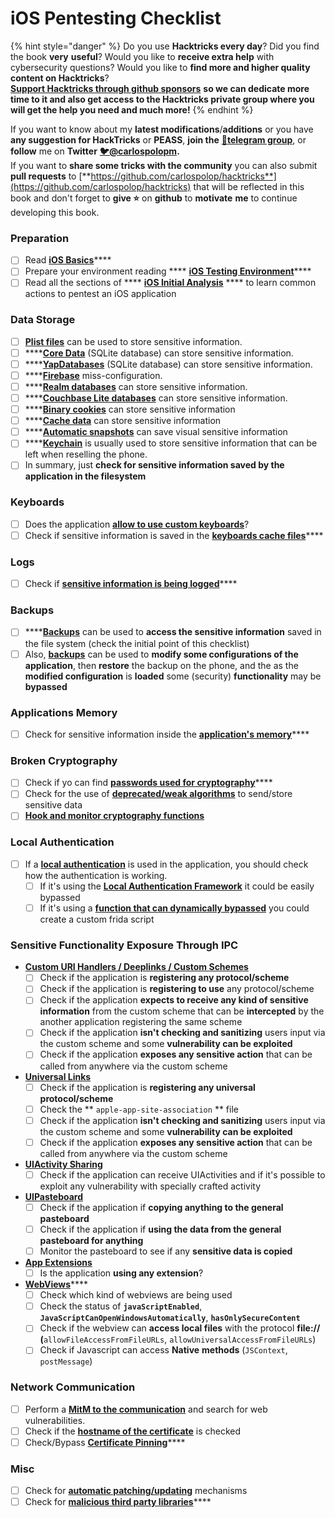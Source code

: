 # iOS Pentesting Checklist

{% hint style="danger" %}
Do you use **Hacktricks every day**? Did you find the book **very** **useful**? Would you like to **receive extra help** with cybersecurity questions? Would you like to **find more and higher quality content on Hacktricks**?\
[**Support Hacktricks through github sponsors**](https://github.com/sponsors/carlospolop) **so we can dedicate more time to it and also get access to the Hacktricks private group where you will get the help you need and much more!**
{% endhint %}

If you want to know about my **latest modifications**/**additions** or you have **any suggestion for HackTricks** or **PEASS**, **join the** [**💬**](https://emojipedia.org/speech-balloon/)[**telegram group**](https://t.me/peass), or **follow** me on **Twitter** [**🐦**](https://github.com/carlospolop/hacktricks/tree/7af18b62b3bdc423e11444677a6a73d4043511e9/\[https:/emojipedia.org/bird/README.md)[**@carlospolopm**](https://twitter.com/carlospolopm)**.**\
If you want to **share some tricks with the community** you can also submit **pull requests** to [**https://github.com/carlospolop/hacktricks**](https://github.com/carlospolop/hacktricks) that will be reflected in this book and don't forget to **give ⭐** on **github** to **motivate** **me** to continue developing this book.

### Preparation

* [ ] Read [**iOS Basics**](ios-pentesting/ios-basics.md)****
* [ ] Prepare your environment reading **** [**iOS Testing Environment**](ios-pentesting/ios-testing-environment.md)****
* [ ] Read all the sections of **** [**iOS Initial Analysis**](ios-pentesting/#initial-analysis) **** to learn common actions to pentest an iOS application

### Data Storage

* [ ] [**Plist files**](ios-pentesting/#plist) can be used to store sensitive information.
* [ ] ****[**Core Data**](ios-pentesting/#core-data) (SQLite database) can store sensitive information.
* [ ] ****[**YapDatabases**](ios-pentesting/#yapdatabase) (SQLite database) can store sensitive information.
* [ ] ****[**Firebase**](ios-pentesting/#firebase-real-time-databases) miss-configuration.
* [ ] ****[**Realm databases**](ios-pentesting/#realm-databases) can store sensitive information.
* [ ] ****[**Couchbase Lite databases**](ios-pentesting/#couchbase-lite-databases) can store sensitive information.
* [ ] ****[**Binary cookies**](ios-pentesting/#cookies) can store sensitive information
* [ ] ****[**Cache data**](ios-pentesting/#cache) can store sensitive information
* [ ] ****[**Automatic snapshots**](ios-pentesting/#snapshots) can save visual sensitive information
* [ ] ****[**Keychain**](ios-pentesting/#keychain) is usually used to store sensitive information that can be left when reselling the phone.
* [ ] In summary, just **check for sensitive information saved by the application in the filesystem**

### Keyboards

* [ ] Does the application [**allow to use custom keyboards**](ios-pentesting/#custom-keyboards-keyboard-cache)?
* [ ] Check if sensitive information is saved in the [**keyboards cache files**](ios-pentesting/#custom-keyboards-keyboard-cache)****

### **Logs**

* [ ] Check if [**sensitive information is being logged**](ios-pentesting/#logs)****

### Backups

* [ ] ****[**Backups**](ios-pentesting/#backups) can be used to **access the sensitive information** saved in the file system (check the initial point of this checklist)
* [ ] Also, [**backups**](ios-pentesting/#backups) can be used to **modify some configurations of the application**, then **restore** the backup on the phone, and the as the **modified configuration** is **loaded** some (security) **functionality** may be **bypassed**

### **Applications Memory**

* [ ] Check for sensitive information inside the [**application's memory**](ios-pentesting/#testing-memory-for-sensitive-data)****

### **Broken Cryptography**

* [ ] Check if yo can find [**passwords used for cryptography**](ios-pentesting/#broken-cryptography)****
* [ ] Check for the use of [**deprecated/weak algorithms**](ios-pentesting/#broken-cryptography) to send/store sensitive data
* [ ] ****[**Hook and monitor cryptography functions**](ios-pentesting/#broken-cryptography)****

### **Local Authentication**

* [ ] If a [**local authentication**](ios-pentesting/#local-authentication) is used in the application, you should check how the authentication is working.
  * [ ] If it's using the [**Local Authentication Framework**](ios-pentesting/#local-authentication-framework) it could be easily bypassed
  * [ ] If it's using a [**function that can dynamically bypassed**](ios-pentesting/#local-authentication-using-keychain) you could create a custom frida script

### Sensitive Functionality Exposure Through IPC

* ****[**Custom URI Handlers / Deeplinks / Custom Schemes**](ios-pentesting/#custom-uri-handlers-deeplinks-custom-schemes)****
  * [ ] Check if the application is **registering any protocol/scheme**
  * [ ] Check if the application is **registering to use** any protocol/scheme
  * [ ] Check if the application **expects to receive any kind of sensitive information** from the custom scheme that can be **intercepted** by the another application registering the same scheme
  * [ ] Check if the application **isn't checking and sanitizing** users input via the custom scheme and some **vulnerability can be exploited**
  * [ ] Check if the application **exposes any sensitive action** that can be called from anywhere via the custom scheme
* ****[**Universal Links**](ios-pentesting/#universal-links)****
  * [ ] Check if the application is **registering any universal protocol/scheme**
  * [ ] Check the ** `apple-app-site-association` ** file
  * [ ] Check if the application **isn't checking and sanitizing** users input via the custom scheme and some **vulnerability can be exploited**
  * [ ] Check if the application **exposes any sensitive action** that can be called from anywhere via the custom scheme
* ****[**UIActivity Sharing**](ios-pentesting/ios-uiactivity-sharing.md)****
  * [ ] Check if the application can receive UIActivities and if it's possible to exploit any vulnerability with specially crafted activity
* ****[**UIPasteboard**](ios-pentesting/ios-uipasteboard.md)****
  * [ ] Check if the application if **copying anything to the general pasteboard**
  * [ ] Check if the application if **using the data from the general pasteboard for anything**
  * [ ] Monitor the pasteboard to see if any **sensitive data is copied**
* ****[**App Extensions**](ios-pentesting/ios-app-extensions.md)****
  * [ ] Is the application **using any extension**?
* [**WebViews**](ios-pentesting/ios-webviews.md)****
  * [ ] Check which kind of webviews are being used
  * [ ] Check the status of **`javaScriptEnabled`**, **`JavaScriptCanOpenWindowsAutomatically`**, **`hasOnlySecureContent`**
  * [ ] Check if the webview can **access local files** with the protocol **file://** **(**`allowFileAccessFromFileURLs`, `allowUniversalAccessFromFileURLs`)
  * [ ] Check if Javascript can access **Native** **methods** (`JSContext`, `postMessage`)

### Network Communication

* [ ] Perform a [**MitM to the communication**](ios-pentesting/#network-communication) and search for web vulnerabilities.
* [ ] Check if the [**hostname of the certificate**](ios-pentesting/#hostname-check) is checked
* [ ] Check/Bypass [**Certificate Pinning**](ios-pentesting/#certificate-pinning)****

### **Misc**

* [ ] Check for [**automatic patching/updating**](ios-pentesting/#hot-patching-enforced-updateing) mechanisms
* [ ] Check for [**malicious third party libraries**](ios-pentesting/#third-parties)****
